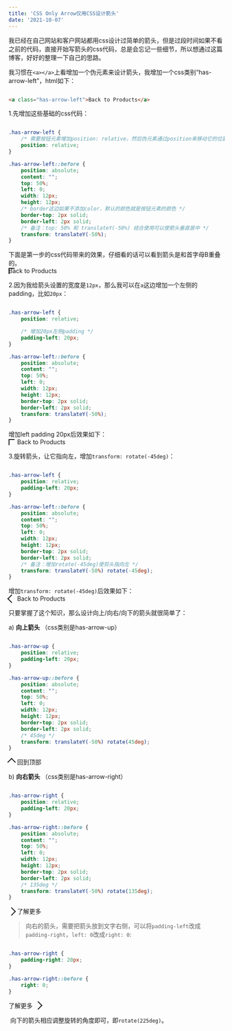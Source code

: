 ```yaml
---
title: 'CSS Only Arrow仅用CSS设计箭头'
date: '2021-10-07'
---
```


我已经在自己网站和客户网站都用css设计过简单的箭头，但是过段时间如果不看之前的代码，直接开始写箭头的css代码，总是会忘记一些细节，所以想通过这篇博客，好好的整理一下自己的思路。

我习惯在`<a></a>`上看增加一个伪元素来设计箭头，我增加一个css类别“has-arrow-left”，html如下：
```html

<a class="has-arrow-left">Back to Products</a>

```

1.先增加这些基础的css代码：
```css

.has-arrow-left {
    /* 需要按钮元素增加position: relative，然后伪元素通过position来移动它的位置 */
    position: relative;
}

.has-arrow-left::before {
    position: absolute;
    content: "";
    top: 50%;
    left: 0;
    width: 12px;
    height: 12px;
    /* border这边如果不添加color，默认的颜色就是按钮元素的颜色 */
    border-top: 2px solid;
    border-left: 2px solid;
    /* 备注：top: 50% 和 translateY(-50%) 结合使用可以使箭头垂直居中 */
    transform: translateY(-50%);
}

```

下面是第一步的css代码带来的效果，仔细看的话可以看到箭头是和首字母B重叠的。<br>
<a class="has-arrow-left-1">Back to Products</a>
<style>
.has-arrow-left-1 {
  position: relative;
}
.has-arrow-left-1::before {
  position: absolute;
  content: "";
  top: 50%;
  left: 0;
  width: 12px;
  height: 12px;
  border-top: 2px solid;
  border-left: 2px solid;
  transform: translateY(-50%);
}
</style>

2.因为我给箭头设置的宽度是`12px`，那么我可以在`a`这边增加一个左侧的padding，比如`20px`：
```css

.has-arrow-left {
    position: relative;

    /* 增加20px左侧padding */
    padding-left: 20px;
}

.has-arrow-left::before {
    position: absolute;
    content: "";
    top: 50%;
    left: 0;
    width: 12px;
    height: 12px;
    border-top: 2px solid;
    border-left: 2px solid;
    transform: translateY(-50%);
}

```

增加left padding 20px后效果如下：<br>
<a class="has-arrow-left-2">Back to Products</a>
<style>
.has-arrow-left-2 {
  position: relative;
  padding-left: 20px;
}
.has-arrow-left-2::before {
  position: absolute;
  content: "";
  top: 50%;
  left: 0;
  width: 12px;
  height: 12px;
  border-top: 2px solid;
  border-left: 2px solid;
  transform: translateY(-50%);
}
</style>

3.旋转箭头，让它指向左，增加`transform: rotate(-45deg)`：
```css

.has-arrow-left {
    position: relative;
    padding-left: 20px;
}

.has-arrow-left::before {
    position: absolute;
    content: "";
    top: 50%;
    left: 0;
    width: 12px;
    height: 12px;
    border-top: 2px solid;
    border-left: 2px solid;
    /* 备注：增加rotate(-45deg)使剪头指向左 */
    transform: translateY(-50%) rotate(-45deg);
}

```
增加`transform: rotate(-45deg)`后效果如下：<br>
<a class="has-arrow-left-3">Back to Products</a>
<style>
.has-arrow-left-3 {
  position: relative;
  padding-left: 20px;
}
.has-arrow-left-3::before {
  position: absolute;
  content: "";
  top: 50%;
  left: 0;
  width: 12px;
  height: 12px;
  border-top: 2px solid;
  border-left: 2px solid;
  transform: translateY(-50%) rotate(-45deg);
}
</style>

只要掌握了这个知识，那么设计向上/向右/向下的箭头就很简单了：


a) **向上箭头** （css类别是has-arrow-up）
```css

.has-arrow-up {
    position: relative;
    padding-left: 20px;
}

.has-arrow-up::before {
    position: absolute;
    content: "";
    top: 50%;
    left: 0;
    width: 12px;
    height: 12px;
    border-top: 2px solid;
    border-left: 2px solid;
    /* 45deg */
    transform: translateY(-50%) rotate(45deg);
}

```
<a class="has-arrow-up">回到顶部</a>
<style>
.has-arrow-up {
  position: relative;
  padding-left: 20px;
}
.has-arrow-up::before {
  position: absolute;
  content: "";
  top: 50%;
  left: 0;
  width: 12px;
  height: 12px;
  border-top: 2px solid;
  border-left: 2px solid;
  transform: translateY(-50%) rotate(45deg);
}
</style>

b) **向右箭头** （css类别是has-arrow-right）

```css

.has-arrow-right {
    position: relative;
    padding-left: 20px;
}

.has-arrow-right::before {
    position: absolute;
    content: "";
    top: 50%;
    left: 0;
    width: 12px;
    height: 12px;
    border-top: 2px solid;
    border-left: 2px solid;
    /* 135deg */
    transform: translateY(-50%) rotate(135deg);
}

```

<a class="has-arrow-right">了解更多</a>
<style>
.has-arrow-right {
  position: relative;
  padding-left: 20px;
}
.has-arrow-right::before {
  position: absolute;
  content: "";
  top: 50%;
  left: 0;
  width: 12px;
  height: 12px;
  border-top: 2px solid;
  border-left: 2px solid;
  transform: translateY(-50%) rotate(135deg);
}
</style>

> 向右的箭头，需要把箭头放到文字右侧，可以将`padding-left`改成`padding-right`，`left: 0`改成`right: 0`:

```css

.has-arrow-right {
    padding-right: 20px;
}

.has-arrow-right::before {
    right: 0;
}

```

<a class="has-arrow-right-2">了解更多</a>
<style>
.has-arrow-right-2 {
  position: relative;
  padding-right: 20px;
}
.has-arrow-right-2::before {
  position: absolute;
  content: "";
  top: 50%;
  right: 0;
  width: 12px;
  height: 12px;
  border-top: 2px solid;
  border-left: 2px solid;
  transform: translateY(-50%) rotate(135deg);
}
</style>

 向下的箭头相应调整旋转的角度即可，即`rotate(225deg)`。